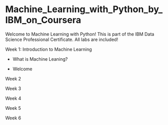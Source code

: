 # Machine_Learning_with_Python_by_IBM_on_Coursera
Welcome to Machine Learning with Python! This is part of the IBM Data Science Professional Certificate. All labs are included!

Week 1: Introduction to Machine Learning
* What is Machine Leaning?
+ Welcome

Week 2

Week 3

Week 4

Week 5

Week 6
